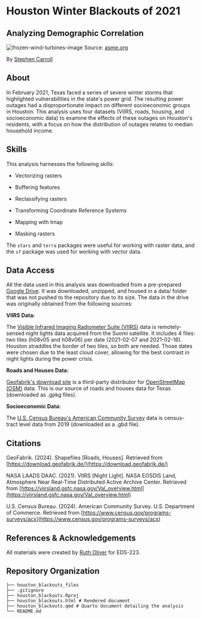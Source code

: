 # Houston Winter Blackouts of 2021
## Analyzing Demographic Correlation

![frozen-wind-turbines-image](https://www.asme.org/getmedia/379cf0d0-cd11-48d8-bdc4-f72ba9fead5a/011222_winterizing-wind-turbines_hero.png?width=920&height=720&ext=.png)
Source: [asme.org](https://www.asme.org/topics-resources/content/the-question-of-winterizing-wind-turbines)

By [Stephen Carroll](https://stephenccodes.github.io./) 

## About

In February 2021, Texas faced a series of severe winter storms that highlighted vulnerabilities in the state's power grid. The resulting power outages had a disproportionate impact on different socioeconomic groups in Houston. This analysis uses four datasets (VIIRS, roads, housing, and socioeconomic data) to examine the effects of these outages on Houston's residents, with a focus on how the distribution of outages relates to median household income.

## Skills

This analysis harnesses the following skills:

- Vectorizing rasters

- Buffering features

- Reclassifying rasters

- Transforming Coordinate Reference Systems

- Mapping with tmap

- Masking rasters

The `stars` and `terra` packages were useful for working with raster data, and the `sf` package was used for working with vector data. 

## Data Access

All the data used in this analysis was downloaded from a pre-prepared [Google Drive](https://drive.google.com/file/d/1bTk62xwOzBqWmmT791SbYbHxnCdjmBtw/view?usp=drive_link). It was downloaded, unzipped, and housed in a data/ folder that was not pushed to the repository due to its size. The data in the drive was originally obtained from the following sources:

**VIIRS Data:**

The [Visible Infrared Imaging Radiometer Suite (VIIRS)](https://ladsweb.modaps.eosdis.nasa.gov/) data is remotely-sensed night lights data acquired from the Suomi satellite. It includes 4 files: two tiles (h08v05 and h08v06) per date (2021-02-07 and 2021-02-16). Houston straddles the border of two tiles, so both are needed. Those dates were chosen due to the least cloud cover, allowing for the best contrast in night lights during the power crisis.

**Roads and Houses Data:**

[Geofabrik's download site](https://download.geofabrik.de/) is a third-party distributor for [OpenStreetMap (OSM)](https://planet.openstreetmap.org/) data. This is our source of roads and houses data for Texas (downloaded as .gpkg files).

**Socioeconomic Data:**

The [U.S. Census Bureau's American Community Survey](https://www.census.gov/programs-surveys/acs) data is census-tract level data from 2019 (downloaded as a .gbd file). 

## Citations

GeoFabrik. (2024). Shapefiles [Roads, Houses]. Retrieved from [https://download.geofabrik.de/](https://download.geofabrik.de/)

NASA LAADS DAAC. (2021). VIIRS [Night Light]. NASA EOSDIS Land, Atmosphere Near Real-Time Distributed Active Archive Center. Retrieved from [https://viirsland.gsfc.nasa.gov/Val_overview.html](https://viirsland.gsfc.nasa.gov/Val_overview.html)

U.S. Census Bureau. (2024). American Community Survey. U.S. Department of Commerce. Retrieved from [https://www.census.gov/programs-surveys/acs](https://www.census.gov/programs-surveys/acs)

## References & Acknowledgements

All materials were created by [Ruth Oliver](https://github.com/ryoliver) for EDS-223.

## Repository Organization

```
├── houston_blackouts_files
├── .gitignore
├── houston_blackouts.Rproj
├── houston_blackouts.html # Rendered document
├── houston_blackouts.qmd # Quarto document detailing the analysis
└── README.md
```

